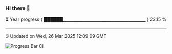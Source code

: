 ### Hi there 👋

⏳ Year progress { ██████▁▁▁▁▁▁▁▁▁▁▁▁▁▁▁▁▁▁▁▁▁▁▁▁ } 23.15 %

---

⏰ Updated on Wed, 26 Mar 2025 12:09:09 GMT

![Progress Bar CI](https://github.com/liununu/liununu/workflows/Progress%20Bar%20CI/badge.svg)
